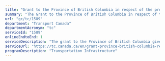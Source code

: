 ```yaml
---
title: "Grant to the Province of British Columbia in respect of the provision of ferry and coastal freight and passenger services"
summary: "The Grant to the Province of British Columbia in respect of the provision of ferry and coastal freight and passenger services service from Transport Canada is available end-to-end online, according to the GC Service Inventory."
url: "gc/tc/1589"
department: "Transport Canada"
departmentAcronym: "tc"
serviceId: "1589"
onlineEndtoEnd: 1
serviceDescription: "The grant to the Province of British Columbia gives financial assistance to provide ferry services in the waters of the province as part of a federal obligation to provide transportation links to the national transportation system from various regions and isolated areas of British Columbia."
serviceUrl: "https://tc.canada.ca/en/grant-province-british-columbia-respect-provision-ferry-coastal-freight-passenger-services-0"
programDescription: "Transportation Infrastructure"
---
```

